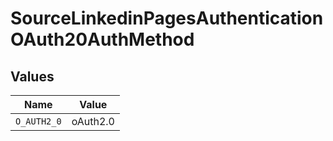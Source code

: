 # SourceLinkedinPagesAuthenticationOAuth20AuthMethod


## Values

| Name        | Value       |
| ----------- | ----------- |
| `O_AUTH2_0` | oAuth2.0    |